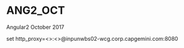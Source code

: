 # ANG2_OCT
Angular2 October 2017


set http_proxy=<<user>>:<<pass>>@inpunwbs02-wcg.corp.capgemini.com:8080
